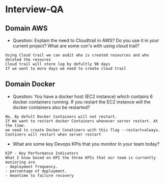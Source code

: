 # Interview-QA

## Domain AWS

- Question: Explain the need to Cloudtrail in AWS? Do you use it in your current project? What are some con's with using cloud trail?
```
Using Cloud trail we can audit who is created resources and who deleted the resoures 
Cloud trail will store log by defultly 90 days 
If we want to more days we need to create cloud trail
```


## Domain Docker

- Question: You have a docker host (EC2 instance) which contains 6 docker containers running. If you restart the EC2 instance will the docker containers also be restarted?

```
No, By defult Docker Containers will not restart.
If We want to restart docker Containers whenever server restart. At the time.
we need to create Docker Conatiners with this flag --restart=always.
Continers will restart when server restart
```
- What are some key Devops KPIs that you monitor In your team today?
```
KIP - Key Performance Indicators
What I know based on KPI the three KPIs that our team is currently monioring are
- deployment frequency.
- percentage of deployment.
- meantime to failure recovery
```
